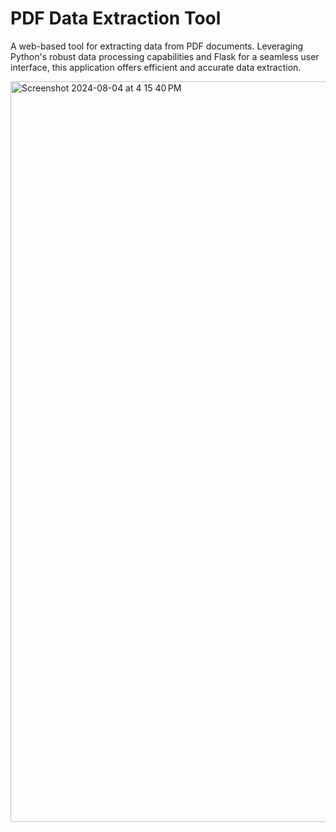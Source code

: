 # PDF Data Extraction Tool
A web-based tool for extracting data from PDF documents. Leveraging Python's robust data processing capabilities and Flask for a seamless user interface, this application offers efficient and accurate data extraction.
       
<img width="1185" alt="Screenshot 2024-08-04 at 4 15 40 PM" src="https://github.com/user-attachments/assets/1d389e47-947d-4c89-9035-519b73c1dbed">

